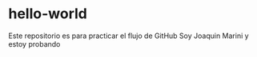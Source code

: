 # hello-world
Este repositorio es para practicar el flujo de GitHub
Soy Joaquin Marini y estoy probando
